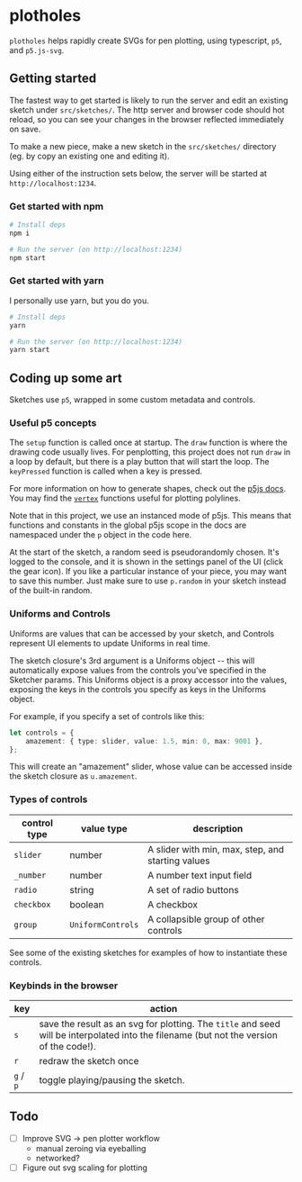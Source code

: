 # plotholes

`plotholes` helps rapidly create SVGs for pen plotting, using typescript, `p5`, and `p5.js-svg`.

## Getting started

The fastest way to get started is likely to run the server and edit an existing sketch under `src/sketches/`. The http server and browser code should hot reload, so you can see your changes in the browser reflected immediately on save.

To make a new piece, make a new sketch in the `src/sketches/` directory (eg. by copy an existing one and editing it).

Using either of the instruction sets below, the server will be started at `http://localhost:1234`.

### Get started with npm

```bash
# Install deps
npm i

# Run the server (on http://localhost:1234)
npm start
```

### Get started with yarn

I personally use yarn, but you do you.

```bash
# Install deps
yarn

# Run the server (on http://localhost:1234)
yarn start
```

## Coding up some art

Sketches use `p5`, wrapped in some custom metadata and controls.

### Useful p5 concepts

The `setup` function is called once at startup. The `draw` function is where the drawing code usually lives. For penplotting, this project does not run `draw` in a loop by default, but there is a play button that will start the loop. The `keyPressed` function is called when a key is pressed.

For more information on how to generate shapes, check out the [p5js docs](https://p5js.org/reference/). You may find the [`vertex`](https://p5js.org/reference/#/p5/vertex) functions useful for plotting polylines.

Note that in this project, we use an instanced mode of p5js. This means that functions and constants in the global p5js scope in the docs are namespaced under the `p` object in the code here.

At the start of the sketch, a random seed is pseudorandomly chosen. It's logged to the console, and it is shown in the settings panel of the UI (click the gear icon). If you like a particular instance of your piece, you may want to save this number. Just make sure to use `p.random` in your sketch instead of the built-in random.

### Uniforms and Controls

Uniforms are values that can be accessed by your sketch, and Controls represent UI elements to update Uniforms in real time.

The sketch closure's 3rd argument is a Uniforms object -- this will automatically expose values from the controls you've specified in the Sketcher params. This Uniforms object is a proxy accessor into the values, exposing the keys in the controls you specify as keys in the Uniforms object.

For example, if you specify a set of controls like this:

```ts
let controls = {
    amazement: { type: slider, value: 1.5, min: 0, max: 9001 },
};
```

This will create an "amazement" slider, whose value can be accessed inside the sketch closure as `u.amazement`.

### Types of controls

| control type | value type        | description                                       |
| ------------ | ----------------- | ------------------------------------------------- |
| `slider`     | number            | A slider with min, max, step, and starting values |
| `_number`    | number            | A number text input field                         |
| `radio`      | string            | A set of radio buttons                            |
| `checkbox`   | boolean           | A checkbox                                        |
| `group`      | `UniformControls` | A collapsible group of other controls             |

See some of the existing sketches for examples of how to instantiate these controls.

### Keybinds in the browser

| key       | action                                                                                                                                  |
| --------- | --------------------------------------------------------------------------------------------------------------------------------------- |
| `s`       | save the result as an svg for plotting. The `title` and seed will be interpolated into the filename (but not the version of the code!). |
| `r`       | redraw the sketch once                                                                                                                  |
| `g` / `p` | toggle playing/pausing the sketch.                                                                                                      |

## Todo

-   [ ] Improve SVG -> pen plotter workflow
    -   manual zeroing via eyeballing
    -   networked?
-   [ ] Figure out svg scaling for plotting
